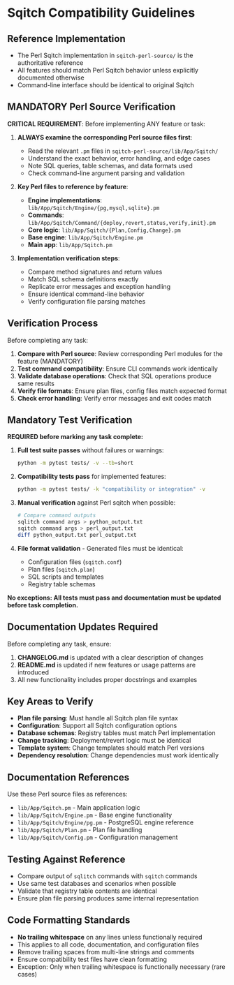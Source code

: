 # Sqitch Compatibility Guidelines

## Reference Implementation
- The Perl Sqitch implementation in `sqitch-perl-source/` is the authoritative reference
- All features should match Perl Sqitch behavior unless explicitly documented otherwise
- Command-line interface should be identical to original Sqitch

## MANDATORY Perl Source Verification
**CRITICAL REQUIREMENT**: Before implementing ANY feature or task:

1. **ALWAYS examine the corresponding Perl source files first**:
   - Read the relevant `.pm` files in `sqitch-perl-source/lib/App/Sqitch/`
   - Understand the exact behavior, error handling, and edge cases
   - Note SQL queries, table schemas, and data formats used
   - Check command-line argument parsing and validation

2. **Key Perl files to reference by feature**:
   - **Engine implementations**: `lib/App/Sqitch/Engine/{pg,mysql,sqlite}.pm`
   - **Commands**: `lib/App/Sqitch/Command/{deploy,revert,status,verify,init}.pm`
   - **Core logic**: `lib/App/Sqitch/{Plan,Config,Change}.pm`
   - **Base engine**: `lib/App/Sqitch/Engine.pm`
   - **Main app**: `lib/App/Sqitch.pm`

3. **Implementation verification steps**:
   - Compare method signatures and return values
   - Match SQL schema definitions exactly
   - Replicate error messages and exception handling
   - Ensure identical command-line behavior
   - Verify configuration file parsing matches

## Verification Process
Before completing any task:
1. **Compare with Perl source**: Review corresponding Perl modules for the feature (MANDATORY)
2. **Test command compatibility**: Ensure CLI commands work identically
3. **Validate database operations**: Check that SQL operations produce same results
4. **Verify file formats**: Ensure plan files, config files match expected format
5. **Check error handling**: Verify error messages and exit codes match

## Mandatory Test Verification
**REQUIRED before marking any task complete:**

1. **Full test suite passes** without failures or warnings:
   ```bash
   python -m pytest tests/ -v --tb=short
   ```

2. **Compatibility tests pass** for implemented features:
   ```bash
   python -m pytest tests/ -k "compatibility or integration" -v
   ```

3. **Manual verification** against Perl sqitch when possible:
   ```bash
   # Compare command outputs
   sqlitch command args > python_output.txt
   sqitch command args > perl_output.txt
   diff python_output.txt perl_output.txt
   ```

4. **File format validation** - Generated files must be identical:
   - Configuration files (`sqitch.conf`)
   - Plan files (`sqitch.plan`) 
   - SQL scripts and templates
   - Registry table schemas

**No exceptions: All tests must pass and documentation must be updated before task completion.**

## Documentation Updates Required
Before completing any task, ensure:
1. **CHANGELOG.md** is updated with a clear description of changes
2. **README.md** is updated if new features or usage patterns are introduced
3. All new functionality includes proper docstrings and examples

## Key Areas to Verify
- **Plan file parsing**: Must handle all Sqitch plan file syntax
- **Configuration**: Support all Sqitch configuration options
- **Database schemas**: Registry tables must match Perl implementation
- **Change tracking**: Deployment/revert logic must be identical
- **Template system**: Change templates should match Perl versions
- **Dependency resolution**: Change dependencies must work identically

## Documentation References
Use these Perl source files as references:
- `lib/App/Sqitch.pm` - Main application logic
- `lib/App/Sqitch/Engine.pm` - Base engine functionality
- `lib/App/Sqitch/Engine/pg.pm` - PostgreSQL engine reference
- `lib/App/Sqitch/Plan.pm` - Plan file handling
- `lib/App/Sqitch/Config.pm` - Configuration management

## Testing Against Reference
- Compare output of `sqlitch` commands with `sqitch` commands
- Use same test databases and scenarios when possible
- Validate that registry table contents are identical
- Ensure plan file parsing produces same internal representation

## Code Formatting Standards
- **No trailing whitespace** on any lines unless functionally required
- This applies to all code, documentation, and configuration files
- Remove trailing spaces from multi-line strings and comments
- Ensure compatibility test files have clean formatting
- Exception: Only when trailing whitespace is functionally necessary (rare cases)